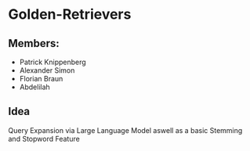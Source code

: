 # Golden-Retrievers

## Members:
- Patrick Knippenberg
- Alexander Simon
- Florian Braun
- Abdelilah

## Idea 
Query Expansion via Large Language Model aswell as a basic Stemming and Stopword Feature
